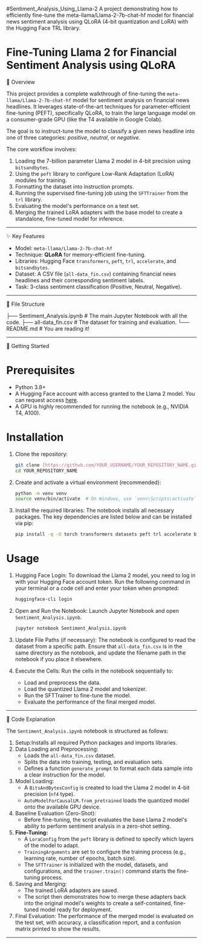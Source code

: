 #Sentiment_Analysis_Using_Llama-2
A project demonstrating how to efficiently fine-tune the meta-llama/Llama-2-7b-chat-hf model for financial news sentiment analysis using QLoRA (4-bit quantization and LoRA) with the Hugging Face TRL library.

# Fine-Tuning Llama 2 for Financial Sentiment Analysis using QLoRA

📖 Overview

This project provides a complete walkthrough of fine-tuning the `meta-llama/Llama-2-7b-chat-hf` model for sentiment analysis on financial news headlines. It leverages state-of-the-art techniques for parameter-efficient fine-tuning (PEFT), specifically QLoRA, to train the large language model on a consumer-grade GPU (like the T4 available in Google Colab).

The goal is to instruct-tune the model to classify a given news headline into one of three categories: *positive*, *neutral*, or *negative*.

The core workflow involves:
1.  Loading the 7-billion parameter Llama 2 model in 4-bit precision using `bitsandbytes`.
2.  Using the `peft` library to configure Low-Rank Adaptation (LoRA) modules for training.
3.  Formatting the dataset into instruction prompts.
4.  Running the supervised fine-tuning job using the `SFTTrainer` from the `trl` library.
5.  Evaluating the model's performance on a test set.
6.  Merging the trained LoRA adapters with the base model to create a standalone, fine-tuned model for inference.

---

✨ Key Features

* Model: `meta-llama/Llama-2-7b-chat-hf`
* Technique: **QLoRA** for memory-efficient fine-tuning.
* Libraries: Hugging Face `transformers`, `peft`, `trl`, `accelerate`, and `bitsandbytes`.
* Dataset: A CSV file (`all-data_fin.csv`) containing financial news headlines and their corresponding sentiment labels.
* Task: 3-class sentiment classification (Positive, Neutral, Negative).

---

📂 File Structure

├── Sentiment_Analysis.ipynb    # The main Jupyter Notebook with all the code.
├── all-data_fin.csv            # The dataset for training and evaluation.
└── README.md                   # You are reading it!


---

 🚀 Getting Started

# Prerequisites

* Python 3.8+
* A Hugging Face account with access granted to the Llama 2 model. You can request access [here](https://huggingface.co/meta-llama/Llama-2-7b-chat-hf).
* A GPU is highly recommended for running the notebook (e.g., NVIDIA T4, A100).

# Installation

1.  Clone the repository:
    ```bash
    git clone [https://github.com/YOUR_USERNAME/YOUR_REPOSITORY_NAME.git](https://github.com/YOUR_USERNAME/YOUR_REPOSITORY_NAME.git)
    cd YOUR_REPOSITORY_NAME
    ```

2.  Create and activate a virtual environment (recommended):
    ```bash
    python -m venv venv
    source venv/bin/activate  # On Windows, use `venv\Scripts\activate`
    ```

3.  Install the required libraries:
    The notebook installs all necessary packages. The key dependencies are listed below and can be installed via pip:
    ```bash
    pip install -q -U torch transformers datasets peft trl accelerate bitsandbytes tensorboard scikit-learn pandas
    ```

# Usage

1.  Hugging Face Login:
    To download the Llama 2 model, you need to log in with your Hugging Face account token. Run the following command in your terminal or a code cell and enter your token when prompted:
    ```bash
    huggingface-cli login
    ```

2.  Open and Run the Notebook:
    Launch Jupyter Notebook and open `Sentiment_Analysis.ipynb`.
    ```bash
    jupyter notebook Sentiment_Analysis.ipynb
    ```

3.  Update File Paths (if necessary):
    The notebook is configured to read the dataset from a specific path. Ensure that `all-data_fin.csv` is in the same directory as the notebook, and update the filename path in the notebook if you place it elsewhere.

4.  Execute the Cells:
    Run the cells in the notebook sequentially to:
    * Load and preprocess the data.
    * Load the quantized Llama 2 model and tokenizer.
    * Run the SFTTrainer to fine-tune the model.
    * Evaluate the performance of the final merged model.

---

🔧 Code Explanation

The `Sentiment_Analysis.ipynb` notebook is structured as follows:

1.  Setup:Installs all required Python packages and imports libraries.
2.  Data Loading and Preprocessing:
    * Loads the `all-data_fin.csv` dataset.
    * Splits the data into training, testing, and evaluation sets.
    * Defines a function `generate_prompt` to format each data sample into a clear instruction for the model.
3.  Model Loading:
    * A `BitsAndBytesConfig` is created to load the Llama 2 model in 4-bit precision (`nf4` type).
    * `AutoModelForCausalLM.from_pretrained` loads the quantized model onto the available GPU device.
4.  Baseline Evaluation (Zero-Shot):
    * Before fine-tuning, the script evaluates the base Llama 2 model's ability to perform sentiment analysis in a zero-shot setting.
5.  **Fine-Tuning:**
    * A `LoraConfig` from the `peft` library is defined to specify which layers of the model to adapt.
    * `TrainingArguments` are set to configure the training process (e.g., learning rate, number of epochs, batch size).
    * The `SFTTrainer` is initialized with the model, datasets, and configurations, and the `trainer.train()` command starts the fine-tuning process.
6.  Saving and Merging:
    * The trained LoRA adapters are saved.
    * The script then demonstrates how to merge these adapters back into the original model's weights to create a self-contained, fine-tuned model ready for deployment.
7.  Final Evaluation:
    The performance of the merged model is evaluated on the test set, with accuracy, a classification report, and a confusion matrix printed to show the results.
---
